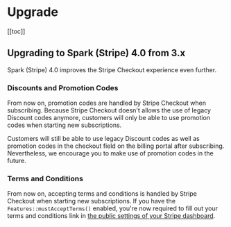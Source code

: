 # Upgrade

[[toc]]

## Upgrading to Spark (Stripe) 4.0 from 3.x

Spark (Stripe) 4.0 improves the Stripe Checkout experience even further.

### Discounts and Promotion Codes

From now on, promotion codes are handled by Stripe Checkout when subscribing. Because Stripe Checkout doesn't allows the use of legacy Discount codes anymore, customers will only be able to use promotion codes when starting new subscriptions.

Customers will still be able to use legacy Discount codes as well as promotion codes in the checkout field on the billing portal after subscribing. Nevertheless, we encourage you to make use of promotion codes in the future.

### Terms and Conditions

From now on, accepting terms and conditions is handled by Stripe Checkout when starting new subscriptions. If you have the `Features::mustAcceptTerms()` enabled, you're now required to fill out your terms and conditions link in [the public settings of your Stripe dashboard](https://dashboard.stripe.com/settings/public).
